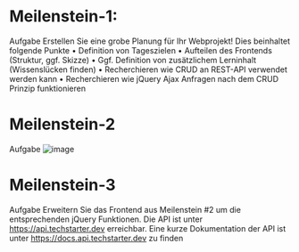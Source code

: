 # Meilenstein-1:
Aufgabe 
Erstellen Sie eine grobe Planung für Ihr Webprojekt! 
Dies beinhaltet folgende Punkte
• Definition von Tageszielen
• Aufteilen des Frontends (Struktur, ggf. Skizze)
• Ggf. Definition von zusätzlichem Lerninhalt (Wissenslücken finden)
• Recherchieren wie CRUD an REST-API verwendet werden kann
• Recherchieren wie jQuery Ajax Anfragen nach dem CRUD Prinzip funktionieren

# Meilenstein-2
Aufgabe
![image](https://user-images.githubusercontent.com/112644940/219978047-555d3466-4478-4758-8b08-6a62fde5b27e.png)

# Meilenstein-3
Aufgabe
Erweitern Sie das Frontend aus Meilenstein #2 um die entsprechenden jQuery 
Funktionen. Die API ist unter https://api.techstarter.dev erreichbar. Eine kurze 
Dokumentation der API ist unter https://docs.api.techstarter.dev zu finden
